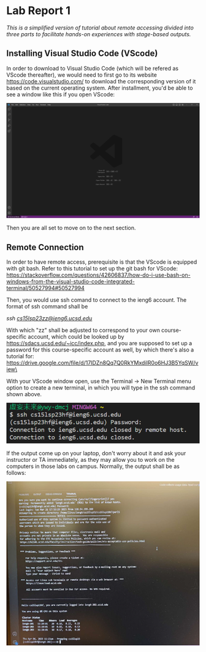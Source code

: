 # Lab Report 1

*This is a simplified version of tutorial about remote accessing divided into three parts to facilitate hands-on experiences with stage-based outputs.*

## Installing Visual Studio Code (VScode)

In order to download to Visual Studio Code (which will be refered as VScode thereafter), we would need to first go to its website https://code.visualstudio.com/ to download the corresponding version of it based on the current operating system. After installment, you'd be able to see a window like this if you open VScode:

![Image](VSCode.png)

Then you are all set to move on to the next section.

## Remote Connection

In order to have remote access, prerequisite is that the VScode is equipped with git bash. Refer to this tutorial to set up the git bash for VScode: https://stackoverflow.com/questions/42606837/how-do-i-use-bash-on-windows-from-the-visual-studio-code-integrated-terminal/50527994#50527994

Then, you would use ssh comand to connect to the ieng6 account. The format of ssh command shall be 

*ssh cs15lsp23zz@ieng6.ucsd.edu*

With which "zz" shall be adjusted to correspond to your own course-specific account, which could be looked up by https://sdacs.ucsd.edu/~icc/index.php, and you are supposed to set up a password for this course-specific account as well, by which there's also a tutorial for: https://drive.google.com/file/d/17IDZn8Qq7Q0RkYMxdiIR0o6HJ3B5YqSW/view\

With your VScode window open, use the Terminal → New Terminal menu option to create a new terminal, in which you will type in the ssh command shown above.

![Image](remote_control_1.png)

If the output come up on your laptop, don't worry about it and ask your instructor or TA immediately, as they may allow you to work on the computers in those labs on campus. Normally, the output shall be as follows:

![Image](remote_control_2.png)
